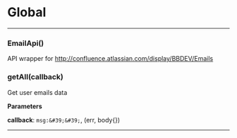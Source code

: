 # Global





* * *

### EmailApi() 

API wrapper for http://confluence.atlassian.com/display/BBDEV/Emails



### getAll(callback) 

Get user emails data

**Parameters**

**callback**: `msg:&#39;&#39;`, (err, body{})




* * *










